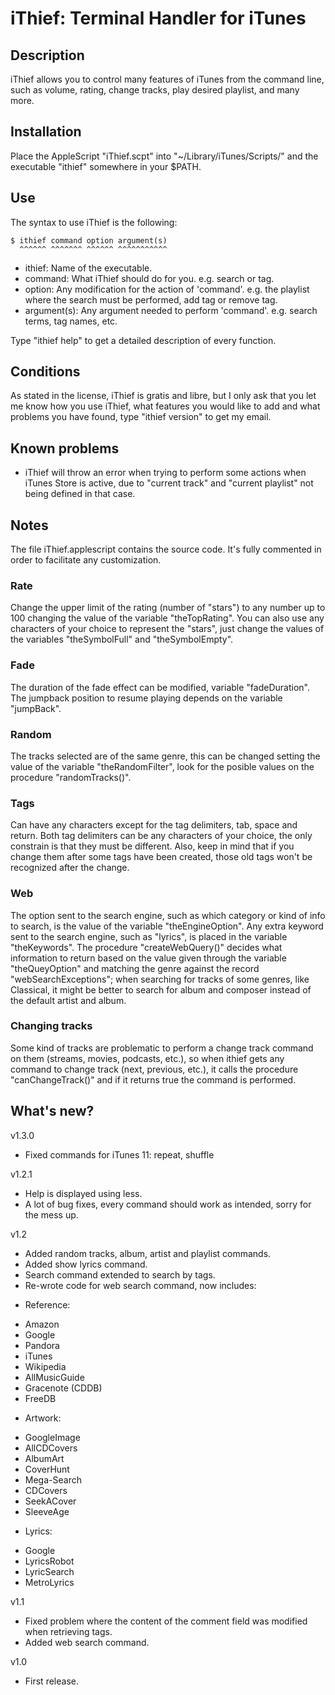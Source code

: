 iThief: Terminal Handler for iTunes
==================================

Description
----------

iThief allows you to control many features of iTunes from the command line,  such as volume, rating, change tracks, play desired playlist, and many more.


Installation
------------

Place the AppleScript "iThief.scpt" into "~/Library/iTunes/Scripts/" and the executable "ithief" somewhere in your $PATH.


Use
----

The syntax to use iThief is the following:

    $ ithief command option argument(s)
      ^^^^^^ ^^^^^^^ ^^^^^^ ^^^^^^^^^^^

- ithief: Name of the executable.
- command: What iThief should do for you. e.g. search or tag.
- option: Any modification for the action of 'command'. e.g. the playlist where the search must be performed, add tag or remove tag.
- argument(s): Any argument needed to perform 'command'. e.g. search terms, tag names, etc.

Type "ithief help" to get a detailed description of every function.


Conditions
---------

As stated in the license, iThief is gratis and libre, but I only ask that you let me know how you use iThief, what features you would like to add and what problems you have found, type "ithief version" to get my email.


Known problems
--------------

- iThief will throw an error when trying to perform some actions when iTunes Store is active, due to "current track" and "current playlist" not being defined in that case.


Notes
-----

The file iThief.applescript contains the source code. It's fully commented in order to facilitate any customization.

### Rate
Change the upper limit of the rating (number of "stars") to any number up to 100 changing the value of the variable "theTopRating". You can also use any characters of your choice to represent the "stars", just change the values of the variables "theSymbolFull" and "theSymbolEmpty".

### Fade
The duration of the fade effect can be modified, variable "fadeDuration". The jumpback position to resume playing depends on the variable "jumpBack".

### Random
The tracks selected are of the same genre, this can be changed setting the value of the variable "theRandomFilter", look for the posible values on the procedure "randomTracks()".

### Tags
Can have any characters except for the tag delimiters, tab, space and return. Both tag delimiters can be any characters of your choice, the only constrain is that they must be different. Also, keep in mind that if you change them after some tags have been created, those old tags won't be recognized after the change.

### Web
The option sent to the search engine, such as which category or kind of info to search, is the value of the variable "theEngineOption". Any extra keyword sent to the search engine, such as "lyrics", is placed in the variable "theKeywords". The procedure "createWebQuery()" decides what information to return based on the value given through the variable "theQueyOption" and matching the genre against the record "webSearchExceptions"; when searching for tracks of some genres, like Classical, it might be better to search for album and composer instead of the default artist and album.

### Changing tracks
Some kind of tracks are problematic to perform a change track command on them (streams, movies, podcasts, etc.), so when ithief gets any command to change track (next, previous, etc.), it calls the procedure "canChangeTrack()" and if it returns true the command is performed.


What's new?
----------

v1.3.0
- Fixed commands for iTunes 11: repeat, shuffle

v1.2.1
- Help is displayed using less.
- A lot of bug fixes, every command should work as intended, sorry for the mess up.

v1.2
- Added random tracks, album, artist and playlist commands.
- Added show lyrics command.
- Search command extended to search by tags.
- Re-wrote code for web search command, now includes:
 * Reference:
  + Amazon
  + Google
  + Pandora
  + iTunes
  + Wikipedia
  + AllMusicGuide
  + Gracenote (CDDB)
  + FreeDB

 * Artwork:
  + GoogleImage
  + AllCDCovers
  + AlbumArt
  + CoverHunt
  + Mega-Search
  + CDCovers
  + SeekACover
  + SleeveAge

 * Lyrics:
  + Google
  + LyricsRobot
  + LyricSearch
  + MetroLyrics	

v1.1
- Fixed problem where the content of the comment field was modified when retrieving tags.
- Added web search command.

v1.0
- First release.
